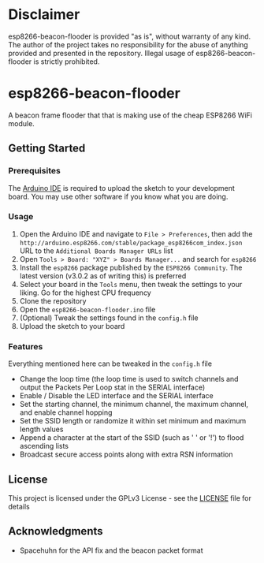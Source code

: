 # Disclaimer
esp8266-beacon-flooder is provided "as is", without warranty of any kind. The author of the project takes no responsibility for the abuse of anything provided and presented in the repository. Illegal usage of esp8266-beacon-flooder is strictly prohibited.

# esp8266-beacon-flooder

A beacon frame flooder that that is making use of the cheap ESP8266 WiFi module.

## Getting Started

### Prerequisites

The [Arduino IDE](https://www.arduino.cc/en/Main/Software) is required to upload the sketch to your development board. You may use other software if you know what you are doing.

### Usage

1. Open the Arduino IDE and navigate to `File > Preferences`, then add the `http://arduino.esp8266.com/stable/package_esp8266com_index.json` URL to the `Additional Boards Manager URLs` list
2. Open `Tools > Board: "XYZ" > Boards Manager...` and search for `esp8266`
3. Install the `esp8266` package published by the `ESP8266 Community`. The latest version (v3.0.2 as of writing this) is preferred
4. Select your board in the `Tools` menu, then tweak the settings to your liking. Go for the highest CPU frequency
5. Clone the repository
6. Open the `esp8266-beacon-flooder.ino` file
7. (Optional) Tweak the settings found in the `config.h` file
8. Upload the sketch to your board

### Features

Everything mentioned here can be tweaked in the `config.h` file
- Change the loop time (the loop time is used to switch channels and output the Packets Per Loop stat in the SERIAL interface)
- Enable / Disable the LED interface and the SERIAL interface
- Set the starting channel, the minimum channel, the maximum channel, and enable channel hopping
- Set the SSID length or randomize it within set minimum and maximum length values
- Append a character at the start of the SSID (such as ' ' or '!') to flood ascending lists
- Broadcast secure access points along with extra RSN information

## License

This project is licensed under the GPLv3 License - see the [LICENSE](LICENSE) file for details

## Acknowledgments

* Spacehuhn for the API fix and the beacon packet format
